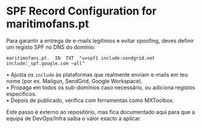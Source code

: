 # SPF Record Configuration for maritimofans.pt

Para garantir a entrega de e-mails legítimos e evitar spoofing, deves definir um registo SPF no DNS do domínio:

```
maritimofans.pt.  IN  TXT  "v=spf1 include:sendgrid.net include:_spf.google.com ~all"
```

• Ajusta os `include` às plataformas que realmente enviam e-mails em teu nome (por ex. Mailgun, SendGrid, Google Workspace).  
• Propaga em todos os sub-domínios caso necessário, ou adiciona registos específicos.  
• Depois de publicado, verifica com ferramentas como MXToolbox.

Este passo é externo ao repositório, mas fica documentado aqui para que a equipa de DevOps/Infra saiba o valor exacto a aplicar. 